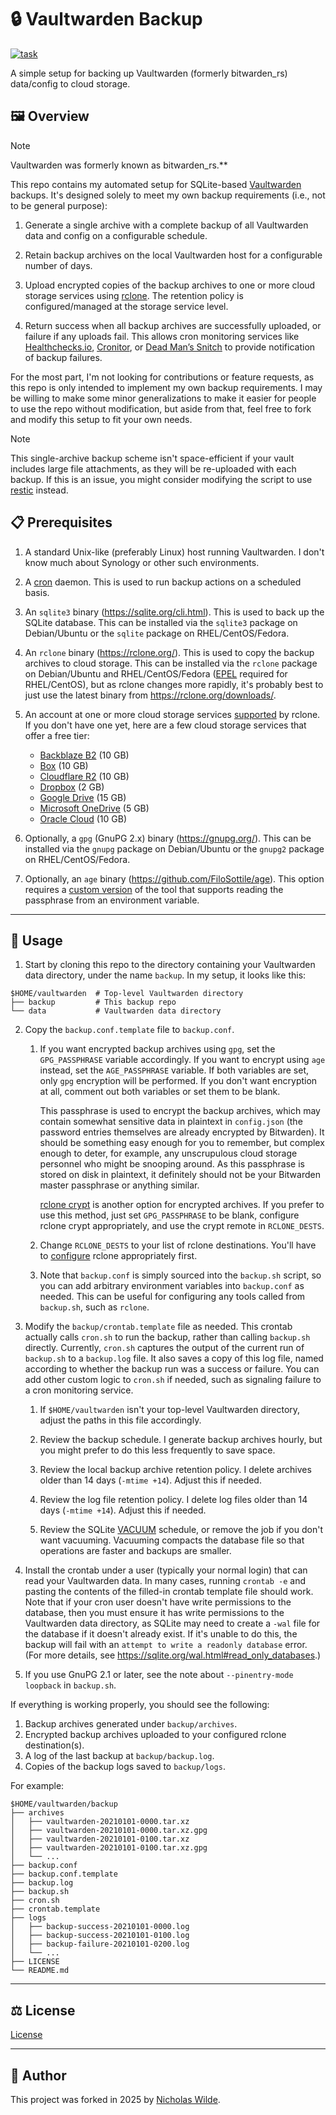 # :lock: Vaultwarden Backup
[![task](https://img.shields.io/badge/Task-Enabled-brightgreen?style=for-the-badge&logo=task&logoColor=white)](https://taskfile.dev/#/)

A simple setup for backing up Vaultwarden (formerly bitwarden_rs) data/config to cloud storage.

## :framed_picture: Overview

> [!NOTE]
> Vaultwarden was formerly known as bitwarden_rs.**

This repo contains my automated setup for SQLite-based [Vaultwarden][1]
backups. It's designed solely to meet my own backup requirements (i.e.,
not to be general purpose):

1. Generate a single archive with a complete backup of all Vaultwarden data
   and config on a configurable schedule.

2. Retain backup archives on the local Vaultwarden host for a configurable
   number of days.

3. Upload encrypted copies of the backup archives to one or more cloud
   storage services using [rclone](https://rclone.org/). The retention policy
   is configured/managed at the storage service level.

4. Return success when all backup archives are successfully uploaded,
   or failure if any uploads fail. This allows cron monitoring services like
   [Healthchecks.io](https://healthchecks.io/), [Cronitor](https://cronitor.io/),
   or [Dead Man’s Snitch](https://deadmanssnitch.com/) to provide notification
   of backup failures.

For the most part, I'm not looking for contributions or feature requests, as
this repo is only intended to implement my own backup requirements. I may be
willing to make some minor generalizations to make it easier for people to
use the repo without modification, but aside from that, feel free to fork and
modify this setup to fit your own needs.

> [!NOTE]
> This single-archive backup scheme isn't space-efficient if your vault
> includes large file attachments, as they will be re-uploaded with each backup.
> If this is an issue, you might consider modifying the script to use
> [restic](https://restic.net/) instead.

## :clipboard: Prerequisites

1. A standard Unix-like (preferably Linux) host running Vaultwarden. I don't
   know much about Synology or other such environments.

2. A [cron](https://en.wikipedia.org/wiki/Cron) daemon. This is used to run
   backup actions on a scheduled basis.

3. An `sqlite3` binary (https://sqlite.org/cli.html). This is used to back up
   the SQLite database. This can be installed via the `sqlite3` package on
   Debian/Ubuntu or the `sqlite` package on RHEL/CentOS/Fedora.

4. An `rclone` binary (https://rclone.org/). This is used to copy the backup
   archives to cloud storage. This can be installed via the `rclone` package
   on Debian/Ubuntu and RHEL/CentOS/Fedora ([EPEL](https://fedoraproject.org/wiki/EPEL)
   required for RHEL/CentOS), but as rclone changes more rapidly, it's probably
   best to just use the latest binary from https://rclone.org/downloads/.

5. An account at one or more cloud storage services
   [supported](https://rclone.org/overview/) by rclone. If you don't have one
   yet, here are a few cloud storage services that offer a free tier:

   * [Backblaze B2](https://www.backblaze.com/b2/cloud-storage.html) (10 GB)
   * [Box](https://www.box.com/pricing/individual) (10 GB)
   * [Cloudflare R2](https://www.cloudflare.com/products/r2/) (10 GB)
   * [Dropbox](https://www.dropbox.com/basic) (2 GB)
   * [Google Drive](https://www.google.com/drive/) (15 GB)
   * [Microsoft OneDrive](https://www.microsoft.com/en-us/microsoft-365/onedrive/online-cloud-storage) (5 GB)
   * [Oracle Cloud](https://www.oracle.com/cloud/free/) (10 GB)

6. Optionally, a `gpg` (GnuPG 2.x) binary (https://gnupg.org/). This can be
   installed via the `gnupg` package on Debian/Ubuntu or the `gnupg2` package
   on RHEL/CentOS/Fedora.

7. Optionally, an `age` binary (https://github.com/FiloSottile/age). This option
   requires a [custom version](https://github.com/jjlin/age/tree/passphrase-from-env)
   of the tool that supports reading the passphrase from an environment variable.

---

## :pencil: Usage

1. Start by cloning this repo to the directory containing your Vaultwarden
   data directory, under the name `backup`. In my setup, it looks like this:

```
$HOME/vaultwarden  # Top-level Vaultwarden directory
├── backup         # This backup repo
└── data           # Vaultwarden data directory
```

2. Copy the `backup.conf.template` file to `backup.conf`.

   1. If you want encrypted backup archives using `gpg`, set the
      `GPG_PASSPHRASE` variable accordingly. If you want to encrypt using
      `age` instead, set the `AGE_PASSPHRASE` variable. If both variables are
      set, only `gpg` encryption will be performed. If you don't want
      encryption at all, comment out both variables or set them to be blank.

      This passphrase is used to encrypt the backup archives, which may
      contain somewhat sensitive data in plaintext in `config.json` (the
      password entries themselves are already encrypted by Bitwarden). It
      should be something easy enough for you to remember, but complex enough
      to deter, for example, any unscrupulous cloud storage personnel who
      might be snooping around. As this passphrase is stored on disk in
      plaintext, it definitely should not be your Bitwarden master passphrase
      or anything similar.

      [rclone crypt](https://rclone.org/crypt/) is another option for encrypted
      archives. If you prefer to use this method, just set `GPG_PASSPHRASE` to
      be blank, configure rclone crypt appropriately, and use the crypt remote
      in `RCLONE_DESTS`.

   2. Change `RCLONE_DESTS` to your list of rclone destinations. You'll have
      to [configure](https://rclone.org/docs/) rclone appropriately first.

   3. Note that `backup.conf` is simply sourced into the `backup.sh` script, so
      you can add arbitrary environment variables into `backup.conf` as needed.
      This can be useful for configuring any tools called from `backup.sh`,
      such as `rclone`.

3. Modify the `backup/crontab.template` file as needed. This crontab actually
   calls `cron.sh` to run the backup, rather than calling `backup.sh` directly.
   Currently, `cron.sh` captures the output of the current run of `backup.sh`
   to a `backup.log` file. It also saves a copy of this log file, named
   according to whether the backup run was a success or failure. You can add
   other custom logic to `cron.sh` if needed, such as signaling failure to a
   cron monitoring service.

   1. If `$HOME/vaultwarden` isn't your top-level Vaultwarden directory, adjust
      the paths in this file accordingly.

   2. Review the backup schedule. I generate backup archives hourly, but you
      might prefer to do this less frequently to save space.

   3. Review the local backup archive retention policy. I delete archives
      older than 14 days (`-mtime +14`). Adjust this if needed.

   4. Review the log file retention policy. I delete log files older than
      14 days (`-mtime +14`). Adjust this if needed.

   5. Review the SQLite [VACUUM](https://sqlite.org/lang_vacuum.html) schedule,
      or remove the job if you don't want vacuuming. Vacuuming compacts the
      database file so that operations are faster and backups are smaller.

4. Install the crontab under a user (typically your normal login) that can
   read your Vaultwarden data. In many cases, running `crontab -e` and pasting
   the contents of the filled-in crontab template file should work. Note that
   if your cron user doesn't have write permissions to the database, then you
   must ensure it has write permissions to the Vaultwarden data directory,
   as SQLite may need to create a `-wal` file for the database if it doesn't
   already exist. If it's unable to do this, the backup will fail with an
   `attempt to write a readonly database` error. (For more details, see
   https://sqlite.org/wal.html#read_only_databases.)

5. If you use GnuPG 2.1 or later, see the note about `--pinentry-mode loopback`
   in `backup.sh`.

If everything is working properly, you should see the following:

1. Backup archives generated under `backup/archives`.
2. Encrypted backup archives uploaded to your configured rclone destination(s).
3. A log of the last backup at `backup/backup.log`.
4. Copies of the backup logs saved to `backup/logs`.

For example:

```shell
$HOME/vaultwarden/backup
├── archives
│   ├── vaultwarden-20210101-0000.tar.xz
│   ├── vaultwarden-20210101-0000.tar.xz.gpg
│   ├── vaultwarden-20210101-0100.tar.xz
│   ├── vaultwarden-20210101-0100.tar.xz.gpg
│   └── ...
├── backup.conf
├── backup.conf.template
├── backup.log
├── backup.sh
├── cron.sh
├── crontab.template
├── logs
│   ├── backup-success-20210101-0000.log
│   ├── backup-success-20210101-0100.log
│   ├── backup-failure-20210101-0200.log
│   └── ...
├── LICENSE
└── README.md
```

---

<!-- spellchecker-disable -->
## :balance_scale: License
<!-- spellchecker-enable -->

[License](./LICENSE)

---

## :pencil: Author

This project was forked in 2025 by [Nicholas Wilde](https://github.com/nicholaswilde/).

[1]: <https://www.vaultwarden.net/>
